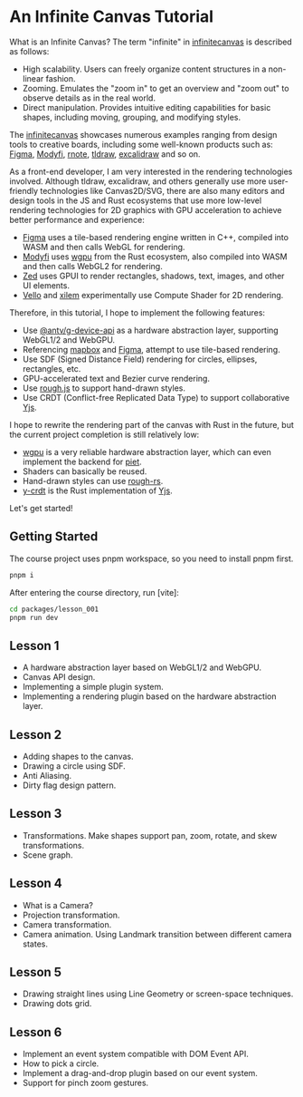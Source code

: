 # An Infinite Canvas Tutorial

What is an Infinite Canvas? The term "infinite" in [infinitecanvas] is described as follows:

- High scalability. Users can freely organize content structures in a non-linear fashion.
- Zooming. Emulates the "zoom in" to get an overview and "zoom out" to observe details as in the real world.
- Direct manipulation. Provides intuitive editing capabilities for basic shapes, including moving, grouping, and modifying styles.

The [infinitecanvas] showcases numerous examples ranging from design tools to creative boards, including some well-known products such as: [Figma], [Modyfi], [rnote], [tldraw], [excalidraw] and so on.

As a front-end developer, I am very interested in the rendering technologies involved. Although tldraw, excalidraw, and others generally use more user-friendly technologies like Canvas2D/SVG, there are also many editors and design tools in the JS and Rust ecosystems that use more low-level rendering technologies for 2D graphics with GPU acceleration to achieve better performance and experience:

- [Figma] uses a tile-based rendering engine written in C++, compiled into WASM and then calls WebGL for rendering.
- [Modyfi] uses [wgpu] from the Rust ecosystem, also compiled into WASM and then calls WebGL2 for rendering.
- [Zed] uses GPUI to render rectangles, shadows, text, images, and other UI elements.
- [Vello] and [xilem] experimentally use Compute Shader for 2D rendering.

Therefore, in this tutorial, I hope to implement the following features:

- Use [@antv/g-device-api] as a hardware abstraction layer, supporting WebGL1/2 and WebGPU.
- Referencing [mapbox] and [Figma], attempt to use tile-based rendering.
- Use SDF (Signed Distance Field) rendering for circles, ellipses, rectangles, etc.
- GPU-accelerated text and Bezier curve rendering.
- Use [rough.js] to support hand-drawn styles.
- Use CRDT (Conflict-free Replicated Data Type) to support collaborative [Yjs].

I hope to rewrite the rendering part of the canvas with Rust in the future, but the current project completion is still relatively low:

- [wgpu] is a very reliable hardware abstraction layer, which can even implement the backend for [piet].
- Shaders can basically be reused.
- Hand-drawn styles can use [rough-rs].
- [y-crdt] is the Rust implementation of [Yjs].

Let's get started!

## Getting Started

The course project uses pnpm workspace, so you need to install pnpm first.

```bash
pnpm i
```

After entering the course directory, run [vite]:

```bash
cd packages/lesson_001
pnpm run dev
```

## Lesson 1

- A hardware abstraction layer based on WebGL1/2 and WebGPU.
- Canvas API design.
- Implementing a simple plugin system.
- Implementing a rendering plugin based on the hardware abstraction layer.

## Lesson 2

- Adding shapes to the canvas.
- Drawing a circle using SDF.
- Anti Aliasing.
- Dirty flag design pattern.

## Lesson 3

- Transformations. Make shapes support pan, zoom, rotate, and skew transformations.
- Scene graph.

## Lesson 4

- What is a Camera?
- Projection transformation.
- Camera transformation.
- Camera animation. Using Landmark transition between different camera states.

## Lesson 5

- Drawing straight lines using Line Geometry or screen-space techniques.
- Drawing dots grid.

## Lesson 6

- Implement an event system compatible with DOM Event API.
- How to pick a circle.
- Implement a drag-and-drop plugin based on our event system.
- Support for pinch zoom gestures.

[infinitecanvas]: https://infinitecanvas.tools/
[Figma]: https://madebyevan.com/figma/building-a-professional-design-tool-on-the-web/
[Modyfi]: https://digest.browsertech.com/archive/browsertech-digest-how-modyfi-is-building-with/
[rnote]: https://github.com/flxzt/rnote
[tldraw]: https://github.com/tldraw/tldraw
[excalidraw]: https://github.com/excalidraw/excalidraw
[rough.js]: https://github.com/rough-stuff/rough
[rough-rs]: https://github.com/orhanbalci/rough-rs
[zed]: https://zed.dev/blog/videogame
[wgpu]: https://wgpu.rs/
[vello]: https://github.com/linebender/vello
[xilem]: https://github.com/linebender/xilem
[piet]: https://github.com/linebender/piet
[@antv/g-device-api]: https://github.com/antvis/g-device-api
[mapbox]: https://blog.mapbox.com/rendering-big-geodata-on-the-fly-with-geojson-vt-4e4d2a5dd1f2?gi=e5acafcf219d
[Yjs]: https://yjs.dev/
[y-crdt]: https://github.com/y-crdt/y-crdt
